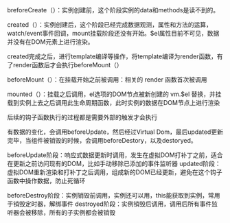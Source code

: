breforeCreate（）：实例创建前，这个阶段实例的data和methods是读不到的。

created（）：实例创建后，这个阶段已经完成数据观测，属性和方法的运算，watch/event事件回调，mount挂载阶段还没有开始。$el属性目前不可见，数据并没有在DOM元素上进行渲染。

created完成之后，进行template编译等操作，将template编译为render函数，有了render函数后才会执行beforeMount（）

beforeMount（）：在挂载开始之前被调用：相关的 render 函数首次被调用

mounted（）：挂载之后调用，el选项的DOM节点被新创建的 vm.$el 替换，并挂载到实例上去之后调用此生命周期函数，此时实例的数据在DOM节点上进行渲染

后续的钩子函数执行的过程都是需要外部的触发才会执行

有数据的变化，会调用beforeUpdate，然后经过Virtual Dom，最后updated更新完毕，当组件被销毁的时候，会调用beforeDestory，以及destoryed。





beforeUpdate阶段：响应式数据更新时调用，发生在虚拟DOM打补丁之前，适合在更新之前访问现有的DOM，比如手动移除已添加的事件监听器
 updated阶段：虚拟DOM重新渲染和打补丁之后调用，组成新的DOM已经更新，避免在这个钩子函数中操作数据，防止死循环


 beforeDestroy阶段：实例销毁前调用，实例还可以用，this能获取到实例，常用于销毁定时器，解绑事件
destroyed阶段：实例销毁后调用，调用后所有事件监听器会被移除，所有的子实例都会被销毁
